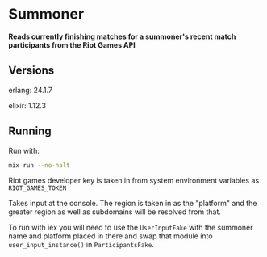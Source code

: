 # Summoner

**Reads currently finishing matches for a summoner's recent match participants from the Riot Games API**

## Versions

erlang: 24.1.7

elixir: 1.12.3

## Running

Run with:
```bash
mix run --no-halt
```

Riot games developer key is taken in from system environment variables as `RIOT_GAMES_TOKEN`

Takes input at the console.  The region is taken in as the "platform" and the greater region as well as
subdomains will be resolved from that.

To run with iex you will need to use the `UserInputFake` with the summoner name and platform placed in there 
and swap that module into `user_input_instance()` in `ParticipantsFake`.